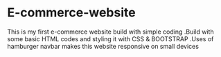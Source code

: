# E-commerce-website
This is my first e-commerce website build with simple coding
.Build with some basic HTML codes and styling it with CSS & BOOTSTRAP
.Uses of hamburger navbar makes this website responsive on small devices
